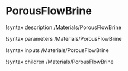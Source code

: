 <!-- MOOSE Documentation Stub: Remove this when content is added. -->

# PorousFlowBrine
!syntax description /Materials/PorousFlowBrine

!syntax parameters /Materials/PorousFlowBrine

!syntax inputs /Materials/PorousFlowBrine

!syntax children /Materials/PorousFlowBrine
